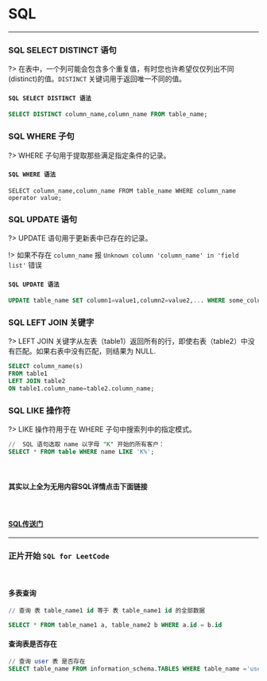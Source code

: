 # SQL

<hr>

### SQL SELECT DISTINCT 语句

?> 在表中，一个列可能会包含多个重复值，有时您也许希望仅仅列出不同(distinct)的值。`DISTINCT` 关键词用于返回唯一不同的值。

#### `SQL SELECT DISTINCT 语法`

```sql
SELECT DISTINCT column_name,column_name FROM table_name;
```

### SQL WHERE 子句

?> WHERE 子句用于提取那些满足指定条件的记录。

#### `SQL WHERE 语法`

```
SELECT column_name,column_name FROM table_name WHERE column_name operator value;
```

### SQL UPDATE 语句

?> UPDATE 语句用于更新表中已存在的记录。

!> 如果不存在 `column_name` 报 `Unknown column 'column_name' in 'field list'` 错误

#### `SQL UPDATE 语法`

```sql
UPDATE table_name SET column1=value1,column2=value2,... WHERE some_column=some_value;
```

### SQL LEFT JOIN 关键字

?> LEFT JOIN 关键字从左表（table1）返回所有的行，即使右表（table2）中没有匹配。如果右表中没有匹配，则结果为 NULL.

```sql
SELECT column_name(s)
FROM table1
LEFT JOIN table2
ON table1.column_name=table2.column_name;
```

###  SQL LIKE 操作符

?> LIKE 操作符用于在 WHERE 子句中搜索列中的指定模式。

```sql
//  SQL 语句选取 name 以字母 "K" 开始的所有客户：
SELECT * FROM table WHERE name LIKE 'K%';
```

<br>

#### 其实以上全为无用内容SQL详情点击下面链接

<br>

#### [SQL传送门](https://www.runoob.com/sql/sql-tutorial.html)

<hr>

### 正片开始 `SQL for LeetCode`

<br>

#### 多表查询

```sql
// 查询 表 table_name1 id 等于 表 table_name1 id 的全部数据

SELECT * FROM table_name1 a, table_name2 b WHERE a.id = b.id
```

#### 查询表是否存在

```sql
// 查询 user 表 是否存在
SELECT table_name FROM information_schema.TABLES WHERE table_name ='user'
```

<style>
@import url('static/css/code2.css');
</style>